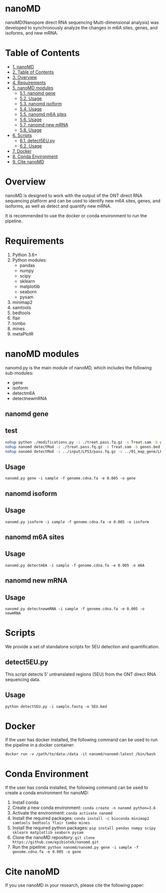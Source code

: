 # nanoMD

nanoMD(Nanopore direct RNA sequencing Multi-dimensional analysis) was developed to synchronously analyze the changes in m6A sites, genes, and isoforms, and new mRNA.

# Table of Contents
<!-- TOC -->

- [1. nanoMD](#1-nanomd)
- [2. Table of Contents](#2-table-of-contents)
- [3. Overview](#3-overview)
- [4. Requirements](#4-requirements)
- [5. nanoMD modules](#5-nanomd-modules)
    - [5.1. nanomd gene](#51-nanomd-gene)
    - [5.2. Usage](#52-usage)
    - [5.3. nanomd isoform](#53-nanomd-isoform)
    - [5.4. Usage](#54-usage)
    - [5.5. nanomd m6A sites](#55-nanomd-m6a-sites)
    - [5.6. Usage](#56-usage)
    - [5.7. nanomd new mRNA](#57-nanomd-new-mrna)
    - [5.8. Usage](#58-usage)
- [6. Scripts](#6-scripts)
    - [6.1. detect5EU.py](#61-detect5eupy)
    - [6.2. Usage](#62-usage)
- [7. Docker](#7-docker)
- [8. Conda Environment](#8-conda-environment)
- [9. Cite nanoMD](#9-cite-nanomd)

<!-- /TOC -->

# Overview

nanoMD  is designed to work with the output of the ONT direct RNA sequencing platform and can be used to identify new m6A sites, genes, and isoforms, as well as detect and quantify new mRNA. 

It is recommended to use the docker or conda environment to run the pipeline.

# Requirements

1. Python 3.6+
2. Python modules:
    - pandas
    - numpy
    - scipy
    - sklearn
    - matplotlib
    - seaborn
    - pysam
3. minimap2
4. samtools
5. bedtools
6. flair
7. tombo
8. mines
9. metaPlotR

# nanoMD modules

nanomd.py is the main module of nanoMD, which includes the following sub-modules:
- gene
- isoform
- detectm6A
- detectnewmRNA

## nanomd gene

## test
```bash
nohup python ./modifications.py -i ./treat.pass.fq.gz -s Treat.sam -b genes.bed -o test.treat.mod.bed > test.treat.mod.log 2>&1 &
nohup nanomd detectMod -i ./treat.pass.fq.gz -s Treat.sam -b genes.bed -o test.treat.mod.detectMod.bed > test.treat.mod.detectMod.log 2>&1 &
nohup nanomd detectMod -i ../input/LPS3/pass.fq.gz -s ../01_map_gene/LPS3_gene.sam -b ../reference/genes/genes.bed -o ./LPS3_modfi.bed &
```

## Usage

`nanomd.py gene -i sample -f genome.cdna.fa -e 0.005 -o gene`

## nanomd isoform

## Usage

`nanomd.py isoform -i sample -f genome.cdna.fa -e 0.005 -o isoform`

## nanomd m6A sites

## Usage

`nanomd.py detectm6A -i sample -f genome.cdna.fa -e 0.005 -o m6A`

## nanomd new mRNA

## Usage

`nanomd.py detectnewmRNA -i sample -f genome.cdna.fa -e 0.005 -o newmRNA`

# Scripts

We provide a set of standalone scripts for 5EU detection and quantification.

## detect5EU.py

This script detects 5' untranslated regions (5EU) from the ONT direct RNA sequencing data.

## Usage

`python detect5EU.py -i sample.fastq -o 5EU.bed`

# Docker

If the user has docker installed, the following command can be used to run the pipeline in a docker container:

```
docker run -v /path/to/data:/data -it nanomd/nanomd:latest /bin/bash
```

# Conda Environment

If the user has conda installed, the following command can be used to create a conda environment for nanoMD:

1. Install conda
2. Create a new conda environment: `conda create -n nanomd python=3.6`
3. Activate the environment: `conda activate nanomd`
4. Install the required packages: `conda install -c bioconda minimap2 samtools bedtools flair tombo mines`
5. Install the required python packages: `pip install pandas numpy scipy sklearn matplotlib seaborn pysam`
6. Clone the nanoMD repository: `git clone https://github.com/epibiotek/nanomd.git`
7. Run the pipeline: `python nanomd/nanomd.py gene -i sample -f genome.cdna.fa -e 0.005 -o gene`

# Cite nanoMD

If you use nanoMD in your research, please cite the following paper: